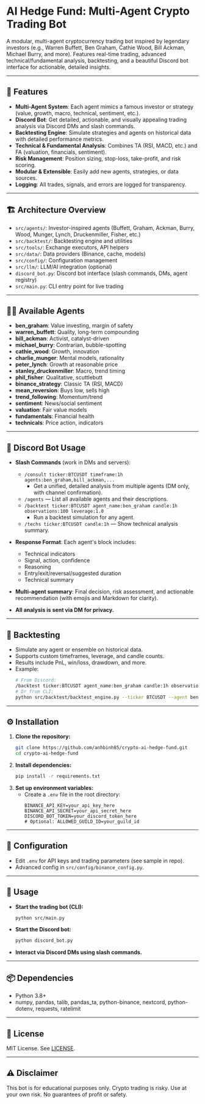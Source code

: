 # AI Hedge Fund: Multi-Agent Crypto Trading Bot

A modular, multi-agent cryptocurrency trading bot inspired by legendary investors (e.g., Warren Buffett, Ben Graham, Cathie Wood, Bill Ackman, Michael Burry, and more). Features real-time trading, advanced technical/fundamental analysis, backtesting, and a beautiful Discord bot interface for actionable, detailed insights.

---

## 🚀 Features

- **Multi-Agent System**: Each agent mimics a famous investor or strategy (value, growth, macro, technical, sentiment, etc.).
- **Discord Bot**: Get detailed, actionable, and visually appealing trading analysis via Discord DMs and slash commands.
- **Backtesting Engine**: Simulate strategies and agents on historical data with detailed performance metrics.
- **Technical & Fundamental Analysis**: Combines TA (RSI, MACD, etc.) and FA (valuation, financials, sentiment).
- **Risk Management**: Position sizing, stop-loss, take-profit, and risk scoring.
- **Modular & Extensible**: Easily add new agents, strategies, or data sources.
- **Logging**: All trades, signals, and errors are logged for transparency.

---

## 🏗️ Architecture Overview

- `src/agents/`: Investor-inspired agents (Buffett, Graham, Ackman, Burry, Wood, Munger, Lynch, Druckenmiller, Fisher, etc.)
- `src/backtest/`: Backtesting engine and utilities
- `src/tools/`: Exchange executors, API helpers
- `src/data/`: Data providers (Binance, cache, models)
- `src/config/`: Configuration management
- `src/llm/`: LLM/AI integration (optional)
- `discord_bot.py`: Discord bot interface (slash commands, DMs, agent registry)
- `src/main.py`: CLI entry point for live trading

---

## 🧑‍💼 Available Agents

- **ben_graham**: Value investing, margin of safety
- **warren_buffett**: Quality, long-term compounding
- **bill_ackman**: Activist, catalyst-driven
- **michael_burry**: Contrarian, bubble-spotting
- **cathie_wood**: Growth, innovation
- **charlie_munger**: Mental models, rationality
- **peter_lynch**: Growth at reasonable price
- **stanley_druckenmiller**: Macro, trend timing
- **phil_fisher**: Qualitative, scuttlebutt
- **binance_strategy**: Classic TA (RSI, MACD)
- **mean_reversion**: Buys low, sells high
- **trend_following**: Momentum/trend
- **sentiment**: News/social sentiment
- **valuation**: Fair value models
- **fundamentals**: Financial health
- **technicals**: Price action, indicators

---

## 🤖 Discord Bot Usage

- **Slash Commands** (work in DMs and servers):
  - `/consult ticker:BTCUSDT timeframe:1h agents:ben_graham,bill_ackman,...`
    - Get a unified, detailed analysis from multiple agents (DM only, with channel confirmation).
  - `/agents` — List all available agents and their descriptions.
  - `/backtest ticker:BTCUSDT agent_name:ben_graham candle:1h observations:100 leverage:1.0`
    - Run a backtest simulation for any agent.
  - `/techs ticker:BTCUSDT candle:1h` — Show technical analysis summary.

- **Response Format**: Each agent's block includes:
  - Technical indicators
  - Signal, action, confidence
  - Reasoning
  - Entry/exit/reversal/suggested duration
  - Technical summary
- **Multi-agent summary**: Final decision, risk assessment, and actionable recommendation (with emojis and Markdown for clarity).
- **All analysis is sent via DM for privacy.**

---

## 🧪 Backtesting

- Simulate any agent or ensemble on historical data.
- Supports custom timeframes, leverage, and candle counts.
- Results include PnL, win/loss, drawdown, and more.
- Example:
  ```bash
  # From Discord:
  /backtest ticker:BTCUSDT agent_name:ben_graham candle:1h observations:100
  # Or from CLI:
  python src/backtest/backtest_engine.py --ticker BTCUSDT --agent ben_graham --timeframe 1h --observations 100
  ```

---

## ⚙️ Installation

1. **Clone the repository:**
   ```bash
   git clone https://github.com/anhbinh85/crypto-ai-hedge-fund.git
   cd crypto-ai-hedge-fund
   ```
2. **Install dependencies:**
   ```bash
   pip install -r requirements.txt
   ```
3. **Set up environment variables:**
   - Create a `.env` file in the root directory:
     ```env
     BINANCE_API_KEY=your_api_key_here
     BINANCE_API_SECRET=your_api_secret_here
     DISCORD_BOT_TOKEN=your_discord_token_here
     # Optional: ALLOWED_GUILD_ID=your_guild_id
     ```

---

## 🔧 Configuration

- Edit `.env` for API keys and trading parameters (see sample in repo).
- Advanced config in `src/config/binance_config.py`.

---

## 🏃 Usage

- **Start the trading bot (CLI):**
  ```bash
  python src/main.py
  ```
- **Start the Discord bot:**
  ```bash
  python discord_bot.py
  ```
- **Interact via Discord DMs using slash commands.**

---

## 📦 Dependencies

- Python 3.8+
- numpy, pandas, talib, pandas_ta, python-binance, nextcord, python-dotenv, requests, ratelimit

---

## 📜 License

MIT License. See [LICENSE](LICENSE).

---

## ⚠️ Disclaimer

This bot is for educational purposes only. Crypto trading is risky. Use at your own risk. No guarantees of profit or safety.
